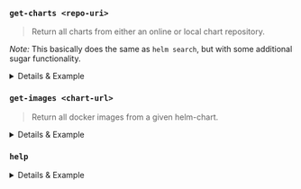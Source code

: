 
### `get-charts <repo-uri>`

> Return all charts from either an online or local chart repository.

_Note:_ This basically does the same as `helm search`, but with some additional sugar functionality.

<details>
  <summary>Details & Example</summary>
  
  ```bash
  $ helm-utils get-charts https://qlik.bintray.com/stable
  ```
  
</details>

### `get-images <chart-url>`

> Return all docker images from a given helm-chart.

<details>
  <summary>Details & Example</summary>

  ```bash
  $ helm-utils get-images https://qlik.bintray.com/stable/qsefe-0.1.36.tgz
  ```
  
  returns
  
  ```bash
  Images being used in https://qlik.bintray.com/edge/qsefe-0.1.99.tgz:
  (18 images)
  
  - bitnami/mongodb:3.7.1-r0
  - bitnami/redis:4.0.10
  - bitnami/redis:4.0.9
  - qlik-docker-qsefe.bintray.io/collections:0.1.16
  - qlik-docker-qsefe.bintray.io/edge-auth:0.6.3
  - qlik-docker-qsefe.bintray.io/engine:12.216.0
  - qlik-docker-qsefe.bintray.io/feature-flags:0.2.1
  - qlik-docker-qsefe.bintray.io/hub:1.0.4
  - qlik-docker-qsefe.bintray.io/licenses:1.0.5
  - qlik-docker-qsefe.bintray.io/locale:1.0.0
  - qlik-docker-qsefe.bintray.io/policy-decision-service:1.1.2
  - qlik-docker-qsefe.bintray.io/qix-sessions:0.1.6
  - qlik-docker-qsefe.bintray.io/resource-library:1.6.1
  - qlik-docker-qsefe.bintray.io/sense-client:5.43.0
  - qlik-docker-qsefe.bintray.io/tenants:0.3.2
  - qlik-docker-qsefe.bintray.io/users:0.1.6
  - qlikcore/mira:0.3.1
  - traefik
  ```  
</details>


### `help`

<details>
  <summary>Details & Example</summary>
Show the help for `helm-utils`.

```
$ helm-utils hellp
```  
</details>

